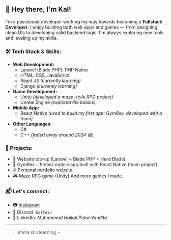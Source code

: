 ## 👋 Hey there, I'm Kal!

I'm a passionate developer working my way towards becoming a **Fullstack Developer**. I enjoy building both web apps and games — from designing clean UIs to developing solid backend logic. I'm always exploring new tools and leveling up my skills.

### 🛠️ Tech Stack & Skills:
- **Web Development:**
  - Laravel (Blade PHP), PHP Native
  - HTML, CSS, JavaScript
  - React JS *(currently learning)*
  - Django *(currently learning)*
- **Game Development:**
  - Unity *(developed a maze-style RPG project)*
  - Unreal Engine *(explored the basics)*
- **Mobile App:**
  - React Native *(used to build my first app: GymRex, developed with a team)*
- **Other Languages:**
  - C#
  - C++ *(faded away around 2024 😅)*

### 💼 Projects:
- 💸 Website top-up (Laravel + Blade PHP + Herd Blade)
- 📱 GymRex .. fitness mobile app built with React Native (team project)
- 🌐 Personal portfolio website 
- 🎮 Maze RPG game (Unity)
  And more games I made.

### 📬 Let's connect:
- 📷 [Instagram](https://www.instagram.com/kal.putra_/)
- 💬 Discord: `kalfein`
- 🔗 LinkedIn: *Muhammad Haikal Putra Yandita*

---

> imma still learning ~
